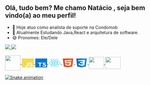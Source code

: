 ## Olá, tudo bem? Me chamo Natácio , seja bem vindo(a) ao meu perfil! 

- 🔭 Hoje atuo como analista de suporte na Condomob 
- 🌱 Atualmente Estudando Java,React e arquitetura de software.
- 😄 Pronomes: Ele/Dele

 <div>
  <a href="https://www.linkedin.com/in/nat%C3%A1cio-pereira-de-carvalho-2bb497105/">
  <img height="150em" src="https://github-readme-stats.vercel.app/api?username=natacio&show_icons=true&theme=dark&include_all_commits=true&count_private=true"/>
  <img height="150em" src="https://github-readme-stats.vercel.app/api/top-langs/?username=natacio&layout=compact&langs_count=7&theme=dark"/>
</div>
  
<div style="display: inline_block"><br>
  <img align="center" alt="" height="50" width="50" src="https://cdn.jsdelivr.net/gh/devicons/devicon/icons/java/java-original-wordmark.svg">
 <img align="center" alt="" height="30" width="40" src="https://raw.githubusercontent.com/devicons/devicon/master/icons/javascript/javascript-plain.svg">
  <img align="center" alt="" height="30" width="40" src="https://raw.githubusercontent.com/devicons/devicon/master/icons/typescript/typescript-plain.svg">
  <img align="center" alt="" height="30" width="40" src="https://raw.githubusercontent.com/devicons/devicon/master/icons/react/react-original.svg">
  <img align="center" alt="" height="30" width="40" src="https://raw.githubusercontent.com/devicons/devicon/master/icons/html5/html5-original.svg">
  <img align="center" alt="" height="30" width="40" src="https://raw.githubusercontent.com/devicons/devicon/master/icons/css3/css3-original.svg">
  
  <img align="center" alt="" height="40" width="50" src="https://cdn.jsdelivr.net/gh/devicons/devicon/icons/php/php-original.svg">
  
  <img align="center" alt="" height="40" width="50" src="https://cdn.jsdelivr.net/gh/devicons/devicon/icons/laravel/laravel-plain-wordmark.svg" />
          
 
 
 ![Snake animation](https://github.com/Natacio/Natacio/blob/output/github-contribution-grid-snake.svg)
</div>
